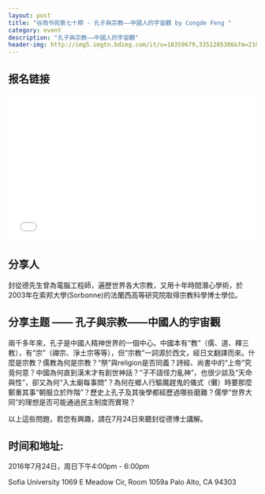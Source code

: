 ```yaml
---
layout: post
title: "谷雨书苑第七十期 - 孔子與宗教——中國人的宇宙觀 by Congde Feng "
category: event
description: "孔子與宗教——中國人的宇宙觀"
header-img: http://img5.imgtn.bdimg.com/it/u=18359679,3351285386&fm=21&gp=0.jpg
---
```


## 报名链接
<div style="width:100%; text-align:left;" ><iframe src="//eventbrite.com/tickets-external?eid=26632986981&ref=etckt" frameborder="0" height="300" width="100%" vspace="0" hspace="0" marginheight="5" marginwidth="5" scrolling="auto" allowtransparency="true"></iframe></div>

## 分享人
封從德先生曾為電腦工程師，遍歷世界各大宗教，又用十年時間潛心學術，於2003年在索邦大學(Sorbonne)的法蘭西高等研究院取得宗教科學博士學位。

## 分享主题 —— 孔子與宗教——中國人的宇宙觀

兩千多年來，孔子是中國人精神世界的一個中心。中國本有“教”（儒、道、釋三教），有“宗”（禪宗、淨土宗等等），但“宗教”一詞源於西文，經日文翻譯而來。什麼是宗教？儒教為何是宗教？“祭”與religion是否同義？詩經、尚書中的“上帝”究竟何意？中國為何直到漢末才有創世神話？“子不語怪力亂神”，也很少談及“天命與性”，卻又為何“入太廟每事問”？為何在鄉人行驅魔趕鬼的儀式（儺）時要那麼鄭重其事“朝服立於阼階”？歷史上孔子及其後學都經歷過哪些磨難？儒學“世界大同”的理想是否可能通過民主制度而實現？

以上這些問題，若您有興趣，請在7月24日來聽封從德博士講解。

## 时间和地址:

2016年7月24日，周日下午4:00pm - 6:00pm

Sofia University 1069 E Meadow Cir, Room 1059a Palo Alto, CA 94303
